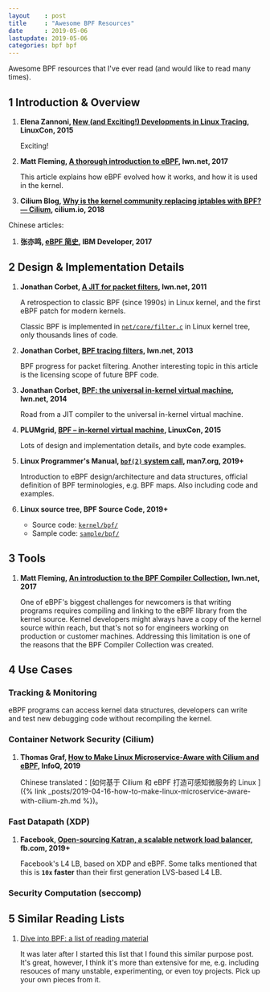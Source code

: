 ```yaml
---
layout    : post
title     : "Awesome BPF Resources"
date      : 2019-05-06
lastupdate: 2019-05-06
categories: bpf bpf
---
```


Awesome BPF resources that I've ever read (and would like to read many times).

## 1 Introduction & Overview

1. **Elena Zannoni, [New (and Exciting!) Developments in Linux
   Tracing](https://events.static.linuxfound.org/sites/events/files/slides/tracing-linux-ezannoni-linuxcon-ja-2015_0.pdf),
   LinuxCon, 2015**

    Exciting!

1. **Matt Fleming, [A thorough introduction to
   eBPF](https://lwn.net/Articles/740157/), lwn.net, 2017**

     This article explains how eBPF evolved how it works, and how it is used in
     the kernel.

1. **Cilium Blog, [Why is the kernel community replacing iptables with BPF? —
   Cilium](https://cilium.io/blog/2018/04/17/why-is-the-kernel-community-replacing-iptables/),
   cilium.io, 2018**

Chinese articles:

1. **张亦鸣, [eBPF 简史](https://www.ibm.com/developerworks/cn/linux/l-lo-eBPF-history/index.html), IBM Developer, 2017**

## 2 Design & Implementation Details

1. **Jonathan Corbet, [A JIT for packet
   filters](https://lwn.net/Articles/437981/), lwn.net, 2011**

    A retrospection to classic BPF (since 1990s) in Linux kernel, and the first
    eBPF patch for modern kernels.

    Classic BPF is implemented in
    [`net/core/filter.c`](https://github.com/torvalds/linux/blob/master/net/core/filter.c)
    in Linux kernel tree, only thousands lines of code.

1. **Jonathan Corbet, [BPF tracing filters](https://lwn.net/Articles/575531/),
   lwn.net, 2013**

    BPF progress for packet filtering. Another interesting topic in this article
    is the licensing scope of future BPF code.

1. **Jonathan Corbet, [BPF: the universal in-kernel virtual
   machine](https://lwn.net/Articles/599755/), lwn.net, 2014**

    Road from a JIT compiler to the universal in-kernel virtual machine.

1. **PLUMgrid, [BPF – in-kernel virtual
   machine](https://www.slideshare.net/AlexeiStarovoitov/bpf-inkernel-virtual-machine),
   LinuxCon, 2015**

    Lots of design and implementation details, and byte code examples.

1. **Linux Programmer's Manual, [`bpf(2)` system
   call](http://man7.org/linux/man-pages/man2/bpf.2.html), man7.org, 2019+**

    Introduction to eBPF design/architecture and data structures, official
    definition of BPF terminologies, e.g. BPF maps. Also including code and
    examples.

1. **Linux source tree, BPF Source Code, 2019+**

    * Source code: [`kernel/bpf/`](https://github.com/torvalds/linux/tree/master/kernel/bpf)
    * Sample code: [`sample/bpf/`](https://github.com/torvalds/linux/tree/master/sample/bpf)

## 3 Tools

1. **Matt Fleming, [An introduction to the BPF Compiler
   Collection](https://lwn.net/Articles/742082/), lwn.net, 2017**

   One of eBPF's biggest challenges for newcomers is that writing programs
   requires compiling and linking to the eBPF library from the kernel source.
   Kernel developers might always have a copy of the kernel source within reach,
   but that's not so for engineers working on production or customer machines.
   Addressing this limitation is one of the reasons that the BPF Compiler
   Collection was created.

## 4 Use Cases

### Tracking & Monitoring

eBPF programs can access kernel data structures, developers can write and test
new debugging code without recompiling the kernel.

### Container Network Security (Cilium)

1. **Thomas Graf, [How to Make Linux Microservice-Aware with Cilium and
   eBPF](https://www.infoq.com/presentations/linux-cilium-ebpf), InfoQ, 2019**

    Chinese translated：[如何基于 Cilium 和 eBPF 打造可感知微服务的 Linux
    ]({% link _posts/2019-04-16-how-to-make-linux-microservice-aware-with-cilium-zh.md %})。

### Fast Datapath (XDP)

1. **Facebook, [Open-sourcing Katran, a scalable network load
   balancer](https://code.fb.com/open-source/open-sourcing-katran-a-scalable-network-load-balancer/),
   fb.com, 2019+**

    Facebook's L4 LB, based on XDP and eBPF. Some talks mentioned that
    this is **`10x` faster** than their first generation LVS-based L4 LB.

### Security Computation (seccomp)

## 5 Similar Reading Lists

1. [Dive into BPF: a list of reading material](https://qmonnet.github.io/whirl-offload/2016/09/01/dive-into-bpf/)

    It was later after I started this list that I found this similar purpose
    post. It's great, however, I think it's more than extensive for me, e.g.
    including resouces of many unstable, experimenting, or even toy projects.
    Pick up your own pieces from it.
